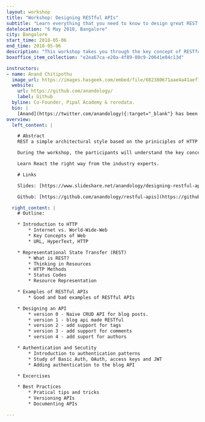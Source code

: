 ```yaml
---
layout: workshop
title: "Workshop: Designing RESTful APIs"
subtitle: "Learn everything that you need to know to design great RESTful APIs"
datelocation: "6 May 2018, Bangalore"
city: Bangalore
start_time: 2018-05-06
end_time: 2018-05-06
description: "This workshop takes you through the key concept of RESTful APIs, and gives you the experience of desiging a better version for some of the popular APIs."
boxoffice_item_collection: "e2ea67ca-e20a-4f89-80c9-20641e04c13d"

instructors:
- name: Anand Chitipothu 
  image_url: https://images.hasgeek.com/embed/file/682380671aae4a41aef7ca3e17a15005
  website:
    url: https://github.com/anandology/
    label: Github
  byline: Co-Founder, Pipal Academy & rorodata.
  bio: |
    [Anand](https://twitter.com/anandology){:target="_blank"} has been crafting beautiful software since a decade and half. He’s now building a data science platform, [rorodata](https://rorodata.com/){:target="_blank"}, which he recently co-founded. He regularly conducts advanced programming courses through [Pipal Academy](https://pipal.in/){:target="_blank"}. He is co-author of web.py, a micro web framework in Python. He has worked at Strand Life Sciences and Internet Archive.
overview:
  left_content: |

    # Abstract
    REST a simple architectural style based on the priniciples of HTTP for building modern web applications and APIs. This hands-on workshop takes you though everything that you need to know to design great RESTful APIs.

    During the workshop, the participants will understand the key concepts behind RESTful APIs, critically examine some of the popular APIs, design an API from scratch and see how APIs evolve. We’ll also take couple of popular APIs, rip them apart and design a better version of them. Partipants will be divided into smaller groups to allow discussions and most of the time is spent in thinking about the APIs and discussions.

    Learn React the right way from the industry experts.

    # Links

    Slides: [https://www.slideshare.net/anandology/designing-restful-apis](https://www.slideshare.net/anandology/designing-restful-apis){:target="_blank"}

    Github: [https://github.com/anandology/restful-apis](https://github.com/anandology/restful-apis){:target="_blank"}

  right_content: |
    # Outline:

    * Introduction to HTTP
        * Internet vs. World-Wide-Web
        * Key Concepts of Web
        * URL, HyperText, HTTP

    * Representational State Transfer (REST)
        * What is REST?
        * Thinking in Resources
        * HTTP Methods
        * Status Codes
        * Resource Representation

    * Examples of RESTful APIs
        * Good and bad examples of RESTful APIs

    * Designing an API
        * version 0 - Naive CRUD API for blog posts.
        * version 1 - blog api made RESTful
        * version 2 - add support for tags
        * version 3 - add support for comments
        * version 4 - add suport for authors

    * Authentication and Secutity
        * Introduction to authentication patterns
        * Study of Basic Auth, OAuth, access keys and JWT
        * Adding authentication to the blog API

    * Excercises

    * Best Practices
        * Pratical tips and tricks
        * Versioning APIs
        * Documenting APIs

---
```

